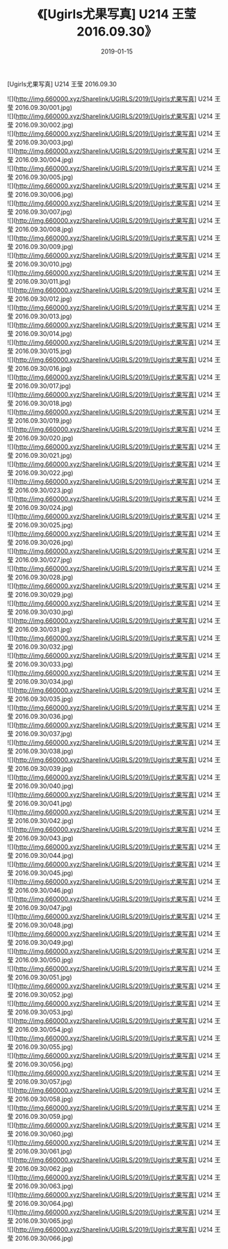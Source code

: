 ﻿---
layout: post
title:  《[Ugirls尤果写真] U214 王莹 2016.09.30》
date:   2019-01-15
img: http://img.660000.xyz/Sharelink/UGIRLS/2019/[Ugirls尤果写真] U214 王莹 2016.09.30/000.jpg
categories: [美女, 清纯, 唯美]
---

[Ugirls尤果写真] U214 王莹 2016.09.30

 ![](http://img.660000.xyz/Sharelink/UGIRLS/2019/[Ugirls尤果写真] U214 王莹 2016.09.30/001.jpg) <br>![](http://img.660000.xyz/Sharelink/UGIRLS/2019/[Ugirls尤果写真] U214 王莹 2016.09.30/002.jpg) <br>![](http://img.660000.xyz/Sharelink/UGIRLS/2019/[Ugirls尤果写真] U214 王莹 2016.09.30/003.jpg) <br>![](http://img.660000.xyz/Sharelink/UGIRLS/2019/[Ugirls尤果写真] U214 王莹 2016.09.30/004.jpg) <br>![](http://img.660000.xyz/Sharelink/UGIRLS/2019/[Ugirls尤果写真] U214 王莹 2016.09.30/005.jpg) <br>![](http://img.660000.xyz/Sharelink/UGIRLS/2019/[Ugirls尤果写真] U214 王莹 2016.09.30/006.jpg) <br>![](http://img.660000.xyz/Sharelink/UGIRLS/2019/[Ugirls尤果写真] U214 王莹 2016.09.30/007.jpg) <br>![](http://img.660000.xyz/Sharelink/UGIRLS/2019/[Ugirls尤果写真] U214 王莹 2016.09.30/008.jpg) <br>![](http://img.660000.xyz/Sharelink/UGIRLS/2019/[Ugirls尤果写真] U214 王莹 2016.09.30/009.jpg) <br>![](http://img.660000.xyz/Sharelink/UGIRLS/2019/[Ugirls尤果写真] U214 王莹 2016.09.30/010.jpg) <br>![](http://img.660000.xyz/Sharelink/UGIRLS/2019/[Ugirls尤果写真] U214 王莹 2016.09.30/011.jpg) <br>![](http://img.660000.xyz/Sharelink/UGIRLS/2019/[Ugirls尤果写真] U214 王莹 2016.09.30/012.jpg) <br>![](http://img.660000.xyz/Sharelink/UGIRLS/2019/[Ugirls尤果写真] U214 王莹 2016.09.30/013.jpg) <br>![](http://img.660000.xyz/Sharelink/UGIRLS/2019/[Ugirls尤果写真] U214 王莹 2016.09.30/014.jpg) <br>![](http://img.660000.xyz/Sharelink/UGIRLS/2019/[Ugirls尤果写真] U214 王莹 2016.09.30/015.jpg) <br>![](http://img.660000.xyz/Sharelink/UGIRLS/2019/[Ugirls尤果写真] U214 王莹 2016.09.30/016.jpg) <br>![](http://img.660000.xyz/Sharelink/UGIRLS/2019/[Ugirls尤果写真] U214 王莹 2016.09.30/017.jpg) <br>![](http://img.660000.xyz/Sharelink/UGIRLS/2019/[Ugirls尤果写真] U214 王莹 2016.09.30/018.jpg) <br>![](http://img.660000.xyz/Sharelink/UGIRLS/2019/[Ugirls尤果写真] U214 王莹 2016.09.30/019.jpg) <br>![](http://img.660000.xyz/Sharelink/UGIRLS/2019/[Ugirls尤果写真] U214 王莹 2016.09.30/020.jpg) <br>![](http://img.660000.xyz/Sharelink/UGIRLS/2019/[Ugirls尤果写真] U214 王莹 2016.09.30/021.jpg) <br>![](http://img.660000.xyz/Sharelink/UGIRLS/2019/[Ugirls尤果写真] U214 王莹 2016.09.30/022.jpg) <br>![](http://img.660000.xyz/Sharelink/UGIRLS/2019/[Ugirls尤果写真] U214 王莹 2016.09.30/023.jpg) <br>![](http://img.660000.xyz/Sharelink/UGIRLS/2019/[Ugirls尤果写真] U214 王莹 2016.09.30/024.jpg) <br>![](http://img.660000.xyz/Sharelink/UGIRLS/2019/[Ugirls尤果写真] U214 王莹 2016.09.30/025.jpg) <br>![](http://img.660000.xyz/Sharelink/UGIRLS/2019/[Ugirls尤果写真] U214 王莹 2016.09.30/026.jpg) <br>![](http://img.660000.xyz/Sharelink/UGIRLS/2019/[Ugirls尤果写真] U214 王莹 2016.09.30/027.jpg) <br>![](http://img.660000.xyz/Sharelink/UGIRLS/2019/[Ugirls尤果写真] U214 王莹 2016.09.30/028.jpg) <br>![](http://img.660000.xyz/Sharelink/UGIRLS/2019/[Ugirls尤果写真] U214 王莹 2016.09.30/029.jpg) <br>![](http://img.660000.xyz/Sharelink/UGIRLS/2019/[Ugirls尤果写真] U214 王莹 2016.09.30/030.jpg) <br>![](http://img.660000.xyz/Sharelink/UGIRLS/2019/[Ugirls尤果写真] U214 王莹 2016.09.30/031.jpg) <br>![](http://img.660000.xyz/Sharelink/UGIRLS/2019/[Ugirls尤果写真] U214 王莹 2016.09.30/032.jpg) <br>![](http://img.660000.xyz/Sharelink/UGIRLS/2019/[Ugirls尤果写真] U214 王莹 2016.09.30/033.jpg) <br>![](http://img.660000.xyz/Sharelink/UGIRLS/2019/[Ugirls尤果写真] U214 王莹 2016.09.30/034.jpg) <br>![](http://img.660000.xyz/Sharelink/UGIRLS/2019/[Ugirls尤果写真] U214 王莹 2016.09.30/035.jpg) <br>![](http://img.660000.xyz/Sharelink/UGIRLS/2019/[Ugirls尤果写真] U214 王莹 2016.09.30/036.jpg) <br>![](http://img.660000.xyz/Sharelink/UGIRLS/2019/[Ugirls尤果写真] U214 王莹 2016.09.30/037.jpg) <br>![](http://img.660000.xyz/Sharelink/UGIRLS/2019/[Ugirls尤果写真] U214 王莹 2016.09.30/038.jpg) <br>![](http://img.660000.xyz/Sharelink/UGIRLS/2019/[Ugirls尤果写真] U214 王莹 2016.09.30/039.jpg) <br>![](http://img.660000.xyz/Sharelink/UGIRLS/2019/[Ugirls尤果写真] U214 王莹 2016.09.30/040.jpg) <br>![](http://img.660000.xyz/Sharelink/UGIRLS/2019/[Ugirls尤果写真] U214 王莹 2016.09.30/041.jpg) <br>![](http://img.660000.xyz/Sharelink/UGIRLS/2019/[Ugirls尤果写真] U214 王莹 2016.09.30/042.jpg) <br>![](http://img.660000.xyz/Sharelink/UGIRLS/2019/[Ugirls尤果写真] U214 王莹 2016.09.30/043.jpg) <br>![](http://img.660000.xyz/Sharelink/UGIRLS/2019/[Ugirls尤果写真] U214 王莹 2016.09.30/044.jpg) <br>![](http://img.660000.xyz/Sharelink/UGIRLS/2019/[Ugirls尤果写真] U214 王莹 2016.09.30/045.jpg) <br>![](http://img.660000.xyz/Sharelink/UGIRLS/2019/[Ugirls尤果写真] U214 王莹 2016.09.30/046.jpg) <br>![](http://img.660000.xyz/Sharelink/UGIRLS/2019/[Ugirls尤果写真] U214 王莹 2016.09.30/047.jpg) <br>![](http://img.660000.xyz/Sharelink/UGIRLS/2019/[Ugirls尤果写真] U214 王莹 2016.09.30/048.jpg) <br>![](http://img.660000.xyz/Sharelink/UGIRLS/2019/[Ugirls尤果写真] U214 王莹 2016.09.30/049.jpg) <br>![](http://img.660000.xyz/Sharelink/UGIRLS/2019/[Ugirls尤果写真] U214 王莹 2016.09.30/050.jpg) <br>![](http://img.660000.xyz/Sharelink/UGIRLS/2019/[Ugirls尤果写真] U214 王莹 2016.09.30/051.jpg) <br>![](http://img.660000.xyz/Sharelink/UGIRLS/2019/[Ugirls尤果写真] U214 王莹 2016.09.30/052.jpg) <br>![](http://img.660000.xyz/Sharelink/UGIRLS/2019/[Ugirls尤果写真] U214 王莹 2016.09.30/053.jpg) <br>![](http://img.660000.xyz/Sharelink/UGIRLS/2019/[Ugirls尤果写真] U214 王莹 2016.09.30/054.jpg) <br>![](http://img.660000.xyz/Sharelink/UGIRLS/2019/[Ugirls尤果写真] U214 王莹 2016.09.30/055.jpg) <br>![](http://img.660000.xyz/Sharelink/UGIRLS/2019/[Ugirls尤果写真] U214 王莹 2016.09.30/056.jpg) <br>![](http://img.660000.xyz/Sharelink/UGIRLS/2019/[Ugirls尤果写真] U214 王莹 2016.09.30/057.jpg) <br>![](http://img.660000.xyz/Sharelink/UGIRLS/2019/[Ugirls尤果写真] U214 王莹 2016.09.30/058.jpg) <br>![](http://img.660000.xyz/Sharelink/UGIRLS/2019/[Ugirls尤果写真] U214 王莹 2016.09.30/059.jpg) <br>![](http://img.660000.xyz/Sharelink/UGIRLS/2019/[Ugirls尤果写真] U214 王莹 2016.09.30/060.jpg) <br>![](http://img.660000.xyz/Sharelink/UGIRLS/2019/[Ugirls尤果写真] U214 王莹 2016.09.30/061.jpg) <br>![](http://img.660000.xyz/Sharelink/UGIRLS/2019/[Ugirls尤果写真] U214 王莹 2016.09.30/062.jpg) <br>![](http://img.660000.xyz/Sharelink/UGIRLS/2019/[Ugirls尤果写真] U214 王莹 2016.09.30/063.jpg) <br>![](http://img.660000.xyz/Sharelink/UGIRLS/2019/[Ugirls尤果写真] U214 王莹 2016.09.30/064.jpg) <br>![](http://img.660000.xyz/Sharelink/UGIRLS/2019/[Ugirls尤果写真] U214 王莹 2016.09.30/065.jpg) <br>![](http://img.660000.xyz/Sharelink/UGIRLS/2019/[Ugirls尤果写真] U214 王莹 2016.09.30/066.jpg) <br>